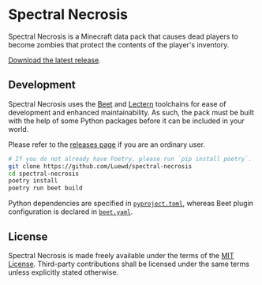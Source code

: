 [Download the latest release]: https://github.com/Luewd/spectral-necrosis/releases/latest
[releases page]: https://github.com/Luewd/spectral-necrosis/releases/latest
[Beet]: https://github.com/mcbeet/beet
[Lectern]: https://github.com/mcbeet/lectern
[Poetry]: https://pypi.org/project/poetry/
[MIT License]: LICENSE
[`pyproject.toml`]: pyproject.toml
[`beet.yaml`]: beet.yaml

# Spectral Necrosis

Spectral Necrosis is a Minecraft data pack that causes dead players to become zombies that protect the contents of the player's inventory.

[Download the latest release].

## Development

Spectral Necrosis uses the [Beet] and [Lectern] toolchains for ease of development and enhanced maintainability.
As such, the pack must be built with the help of some Python packages before it can be included in your world.

Please refer to the [releases page] if you are an ordinary user.

```sh
# If you do not already have Poetry, please run `pip install poetry`.
git clone https://github.com/Luewd/spectral-necrosis
cd spectral-necrosis
poetry install
poetry run beet build
```

Python dependencies are specified in [`pyproject.toml`], whereas Beet plugin configuration is declared in [`beet.yaml`].

## License

Spectral Necrosis is made freely available under the terms of the [MIT License].
Third-party contributions shall be licensed under the same terms unless explicitly stated otherwise.
